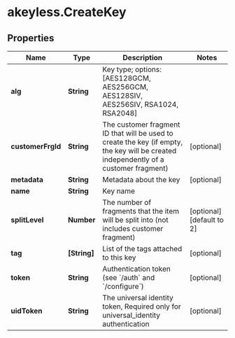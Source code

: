 # akeyless.CreateKey

## Properties

Name | Type | Description | Notes
------------ | ------------- | ------------- | -------------
**alg** | **String** | Key type; options: [AES128GCM, AES256GCM, AES128SIV, AES256SIV, RSA1024, RSA2048] | 
**customerFrgId** | **String** | The customer fragment ID that will be used to create the key (if empty, the key will be created independently of a customer fragment) | [optional] 
**metadata** | **String** | Metadata about the key | [optional] 
**name** | **String** | Key name | 
**splitLevel** | **Number** | The number of fragments that the item will be split into (not includes customer fragment) | [optional] [default to 2]
**tag** | **[String]** | List of the tags attached to this key | [optional] 
**token** | **String** | Authentication token (see &#x60;/auth&#x60; and &#x60;/configure&#x60;) | [optional] 
**uidToken** | **String** | The universal identity token, Required only for universal_identity authentication | [optional] 


